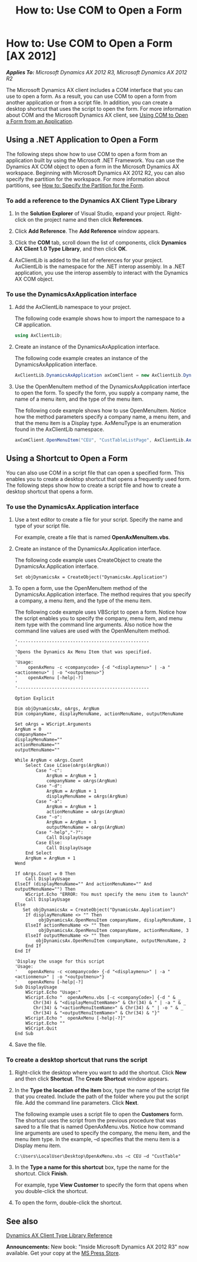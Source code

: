 ﻿---
title: 'How to: Use COM to Open a Form'
TOCTitle: 'How to: Use COM to Open a Form'
ms:assetid: 877209f1-3a93-471f-9aa3-a92382d07a34
ms:mtpsurl: https://msdn.microsoft.com/en-us/library/JJ677292(v=AX.60)
ms:contentKeyID: 49384063
ms.date: 05/18/2015
mtps_version: v=AX.60
dev_langs:
- csharp
---

# How to: Use COM to Open a Form [AX 2012]


_**Applies To:** Microsoft Dynamics AX 2012 R3, Microsoft Dynamics AX 2012 R2_

The Microsoft Dynamics AX client includes a COM interface that you can use to open a form. As a result, you can use COM to open a form from another application or from a script file. In addition, you can create a desktop shortcut that uses the script to open the form. For more information about COM and the Microsoft Dynamics AX client, see [Using COM to Open a Form from an Application](using-com-to-open-a-form-from-an-application.md).

## Using a .NET Application to Open a Form

The following steps show how to use COM to open a form from an application built by using the Microsoft .NET Framework. You can use the Dynamics AX COM object to open a form in the Microsoft Dynamics AX workspace. Beginning with Microsoft Dynamics AX 2012 R2, you can also specify the partition for the workspace. For more information about partitions, see [How to: Specify the Partition for the Form](how-to-specify-the-partition-for-the-form.md).

### To add a reference to the Dynamics AX Client Type Library

1.  In the **Solution Explorer** of Visual Studio, expand your project. Right-click on the project name and then click **References**.

2.  Click **Add Reference**. The **Add Reference** window appears.

3.  Click the **COM** tab, scroll down the list of components, click **Dynamics AX Client 1.0 Type Library**, and then click **OK**.

4.  AxClientLib is added to the list of references for your project. AxClientLib is the namespace for the .NET interop assembly. In a .NET application, you use the interop assembly to interact with the Dynamics AX COM object.

### To use the DynamicsAxApplication interface

1.  Add the AxClientLib namespace to your project.
    
    The following code example shows how to import the namespace to a C\# application.
    
    ``` csharp
    using AxClientLib;
    ```

2.  Create an instance of the DynamicsAxApplication interface.
    
    The following code example creates an instance of the DynamicsAxApplication interface.
    
    ``` csharp
    AxClientLib.DynamicsAxApplication axComClient = new AxClientLib.DynamicsAxApplication();
    ```

3.  Use the OpenMenuItem method of the DynamicsAxApplication interface to open the form. To specify the form, you supply a company name, the name of a menu item, and the type of the menu item.
    
    The following code example shows how to use OpenMenuItem. Notice how the method parameters specify a company name, a menu item, and that the menu item is a Display type. AxMenuType is an enumeration found in the AxClientLib namespace.
    
    ``` csharp
    axComClient.OpenMenuItem("CEU", "CustTableListPage", AxClientLib.AxMenuType.DisplayMenu);
    ```

## Using a Shortcut to Open a Form

You can also use COM in a script file that can open a specified form. This enables you to create a desktop shortcut that opens a frequently used form. The following steps show how to create a script file and how to create a desktop shortcut that opens a form.

### To use the DynamicsAx.Application interface

1.  Use a text editor to create a file for your script. Specify the name and type of your script file.
    
    For example, create a file that is named **OpenAxMenuItem.vbs**.

2.  Create an instance of the DynamicsAx.Application interface.
    
    The following code example uses CreateObject to create the DynamicsAx.Application interface.
    
        Set objDynamicsAx = CreateObject("DynamicsAx.Application")

3.  To open a form, use the OpenMenuItem method of the DynamicsAx.Application interface. The method requires that you specify a company, a menu item, and the type of the menu item.
    
    The following code example uses VBScript to open a form. Notice how the script enables you to specify the company, menu item, and menu item type with the command line arguments. Also notice how the command line values are used with the OpenMenuItem method.
    
        '--------------------------------------------------
        '
        'Opens the Dynamics Ax Menu Item that was specified.
        '
        'Usage:
        '    openAxMenu -c <companycode> {-d "<displaymenu>" | -a "<actionmenu>" | -o "<outputmenu>"}
        '    openAxMenu [-help|-?]
        '
        '--------------------------------------------------
        
        Option Explicit
        
        Dim objDynamicsAx, oArgs, ArgNum
        Dim companyName, displayMenuName, actionMenuName, outputMenuName
        
        Set oArgs = WScript.Arguments
        ArgNum = 0
        companyName=""
        displayMenuName=""
        actionMenuName=""
        outputMenuName=""
        
        While ArgNum < oArgs.Count
            Select Case LCase(oArgs(ArgNum))
                Case "-c":
                    ArgNum = ArgNum + 1
                    companyName = oArgs(ArgNum)
                Case "-d":
                    ArgNum = ArgNum + 1
                    displayMenuName = oArgs(ArgNum)
                Case "-a":
                    ArgNum = ArgNum + 1
                    actionMenuName = oArgs(ArgNum)
                Case "-o":
                    ArgNum = ArgNum + 1
                    outputMenuName = oArgs(ArgNum)
                Case "-help","-?":
                    Call DisplayUsage
                Case Else:
                    Call DisplayUsage
            End Select
            ArgNum = ArgNum + 1
        Wend
        
        If oArgs.Count = 0 Then
            Call DisplayUsage
        ElseIf (displayMenuName="" And actionMenuName="" And outputMenuName="") Then
            WScript.Echo "ERROR: You must specify the menu item to launch"
            Call DisplayUsage
        Else
           Set objDynamicsAx = CreateObject("DynamicsAx.Application")
            If displayMenuName <> "" Then
                 objDynamicsAx.OpenMenuItem companyName, displayMenuName, 1
            ElseIf actionMenuName <> "" Then
                 objDynamicsAx.OpenMenuItem companyName, actionMenuName, 3
            ElseIf outputMenuName <> "" Then
                objDynamicsAx.OpenMenuItem companyName, outputMenuName, 2
            End If
        End If
        
        'Display the usage for this script
        'Usage:
        '    openAxMenu -c <companycode> {-d "<displaymenu>" | -a "<actionmenu>" | -o "<outputmenu>"}
        '    openAxMenu [-help|-?]
        Sub DisplayUsage
            WScript.Echo "Usage:"
            WScript.Echo "  openAxMenu.vbs [-c <companyCode>] {-d " & _
               Chr(34) & "<displayMenuItemName>" & Chr(34) & " | -a " & _
               Chr(34) & "<actionMenuItemName>" & Chr(34) & " | -o " & _
               Chr(34) & "<outputMenuItemName>" & Chr(34) & "}"
            WScript.Echo "  openAxMenu [-help|-?]"
            WScript.Echo ""
            WSCript.Quit
        End Sub

4.  Save the file.

### To create a desktop shortcut that runs the script

1.  Right-click the desktop where you want to add the shortcut. Click **New** and then click **Shortcut**. The **Create Shortcut** window appears.

2.  In the **Type the location of the item** box, type the name of the script file that you created. Include the path of the folder where you put the script file. Add the command line parameters. Click **Next**.
    
    The following example uses a script file to open the **Customers** form. The shortcut uses the script from the previous procedure that was saved to a file that is named OpenAxMenu.vbs. Notice how command line arguments are used to specify the company, the menu item, and the menu item type. In the example, –d specifies that the menu item is a Display menu item.
    
        C:\Users\LocalUser\Desktop\OpenAxMenu.vbs –c CEU –d "CustTable"

3.  In the **Type a name for this shortcut** box, type the name for the shortcut. Click **Finish**.
    
    For example, type **View Customer** to specify the form that opens when you double-click the shortcut.

4.  To open the form, double-click the shortcut.

## See also

[Dynamics AX Client Type Library Reference](dynamics-ax-client-type-library-reference.md)

  
**Announcements:** New book: "Inside Microsoft Dynamics AX 2012 R3" now available. Get your copy at the [MS Press Store](https://www.microsoftpressstore.com/store/inside-microsoft-dynamics-ax-2012-r3-9780735685109).

